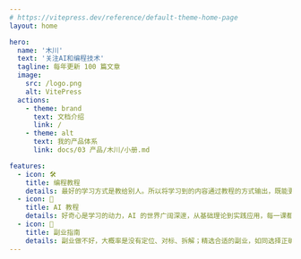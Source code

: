 ```yaml
---
# https://vitepress.dev/reference/default-theme-home-page
layout: home

hero:
  name: '木川'
  text: '关注AI和编程技术'
  tagline: 每年更新 100 篇文章
  image:
    src: /logo.png
    alt: VitePress
  actions:
    - theme: brand
      text: 文档介绍
      link: /
    - theme: alt
      text: 我的产品体系
      link: docs/03 产品/木川/小册.md

features:
  - icon: 🛠️
    title: 编程教程
    details: 最好的学习方式是教给别人。所以将学习到的内容通过教程的方式输出，既能更好地消化知识，还能通过表达者红利获得影响力。
  - icon: 🌟
    title: AI 教程
    details: 好奇心是学习的动力，AI 的世界广阔深邃，从基础理论到实践应用，每一课都是对未来的一次穿越。犹如持灯夜行，需沿着知识的光芒前行。
  - icon: 🚀
    title: 副业指南
    details: 副业做不好，大概率是没有定位、对标、拆解；精选合适的副业，如同选择正确的种子，种植在适宜的土壤与季节，才能使之生根发芽，茁壮成长。
---
```

